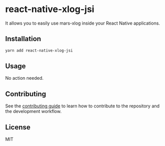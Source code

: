 # react-native-xlog-jsi

It allows you to easily use mars-xlog inside your React Native applications.

## Installation

```sh
yarn add react-native-xlog-jsi
```

## Usage

No action needed.

## Contributing

See the [contributing guide](CONTRIBUTING.md) to learn how to contribute to the repository and the development workflow.

## License

MIT
